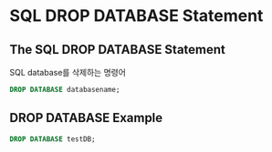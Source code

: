 # SQL DROP DATABASE Statement
## The SQL DROP DATABASE Statement
SQL database를 삭제하는 명령어
```sql
DROP DATABASE databasename;
```

## DROP DATABASE Example
```sql
DROP DATABASE testDB;
```
